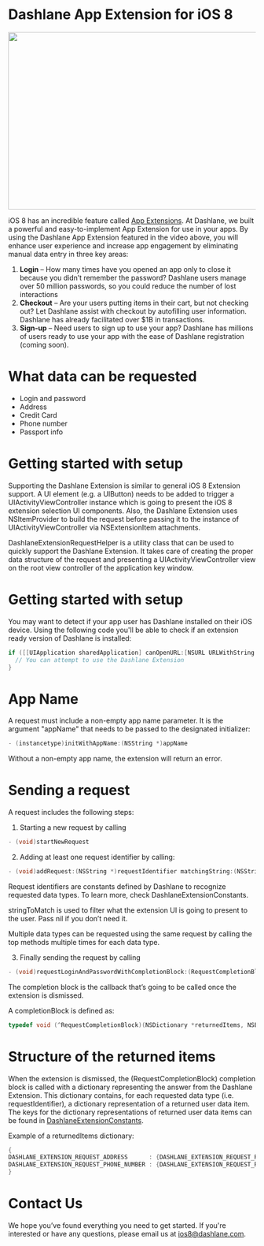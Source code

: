 Dashlane App Extension for iOS 8
======================

<a href="https://d38muu3h4xeqr1.cloudfront.net/Dashlane-iOS8.mp4" target="_blank"><img src="https://www.dashlane.com/images/ios8-partners.png" width="640" height="360"></a>
 
iOS 8 has an incredible feature called [App Extensions](https://developer.apple.com/library/ios/documentation/General/Conceptual/ExtensibilityPG/index.html). At Dashlane, we built a powerful and easy-to-implement App Extension for use in your apps. By using the Dashlane App Extension featured in the video above, you will enhance user experience and increase app engagement by eliminating manual data entry in three key areas:

1. **Login** – How many times have you opened an app only to close it because you didn’t remember the password? Dashlane users manage over 50 million passwords, so you could reduce the number of lost interactions
2. **Checkout** – Are your users putting items in their cart, but not checking out? Let Dashlane assist with checkout by autofilling user information. Dashlane has already facilitated over $1B in transactions.
3. **Sign-up** – Need users to sign up to use your app? Dashlane has millions of users ready to use your app with the ease of Dashlane registration (coming soon).

What data can be requested
======================
* Login and password
* Address
* Credit Card
* Phone number
* Passport info

Getting started with setup
======================
Supporting the Dashlane Extension is similar to general iOS 8 Extension support. A UI element (e.g. a UIButton) needs to be added to trigger a UIActivityViewController instance which is going to present the iOS 8 extension selection UI components. Also, the Dashlane Extension uses NSItemProvider to build the request before passing it to the instance of UIActivityViewController via NSExtensionItem attachments.

DashlaneExtensionRequestHelper is a utility class that can be used to quickly support the Dashlane Extension. It takes care of creating the proper data structure of the request and presenting a UIActivityViewController view on the root view controller of the application key window.

Getting started with setup
======================
You may want to detect if your app user has Dashlane installed on their iOS device. Using the following code you'll be able to check if an extension ready version of Dashlane is installed:

```objective-c
if ([[UIApplication sharedApplication] canOpenURL:[NSURL URLWithString:@"dashlane-ext://"]) { 
  // You can attempt to use the Dashlane Extension
}
```

App Name
======================
A request must include a non-empty app name parameter. It is the argument "appName" that needs to be passed to the designated initializer:

```objective-c
- (instancetype)initWithAppName:(NSString *)appName
```

Without a non-empty app name, the extension will return an error.

Sending a request
======================
A request includes the following steps:

1. Starting a new request by calling

```objective-c
- (void)startNewRequest
```

2. Adding at least one request identifier by calling:

```objective-c
- (void)addRequest:(NSString *)requestIdentifier matchingString:(NSString *)stringToMatch
```

Request identifiers are constants defined by Dashlane to recognize requested data types. To learn more, check DashlaneExtensionConstants.

stringToMatch is used to filter what the extension UI is going to present to the user. Pass nil if you don’t need it.

Multiple data types can be requested using the same request by calling the top methods multiple times for each data type.

3. Finally sending the request by calling

```objective-c
- (void)requestLoginAndPasswordWithCompletionBlock:(RequestCompletionBlock)completionBlock
```

The completion block is the callback that’s going to be called once the extension is dismissed.

A completionBlock is defined as:

```objective-c
typedef void (^RequestCompletionBlock)(NSDictionary *returnedItems, NSError *error);
```

Structure of the returned items
======================
When the extension is dismissed, the (RequestCompletionBlock) completion block is called with a dictionary representing the answer from the Dashlane Extension. This dictionary contains, for each requested data type (i.e. requestIdentifier), a dictionary representation of a returned user data item. The keys for the dictionary representations of returned user data items can be found in [DashlaneExtensionConstants](https://raw.githubusercontent.com/Dashlane/Dashlane-iOS-Extension/master/DashlaneExtensionConstants.h).

Example of a returnedItems dictionary:

```objective-c
{
DASHLANE_EXTENSION_REQUEST_ADDRESS      : {DASHLANE_EXTENSION_REQUEST_REPLY_LOGIN_KEY: @“a login”, DASHLANE_EXTENSION_REQUEST_REPLY_PASSWORD_KEY : @“a password"},
DASHLANE_EXTENSION_REQUEST_PHONE_NUMBER : {DASHLANE_EXTENSION_REQUEST_REPLY_PHONE_NUMBER_KEY: @“a phone number"}
}
```

Contact Us
======================
We hope you’ve found everything you need to get started. If you're interested or have any questions, please email us at ios8@dashlane.com.
